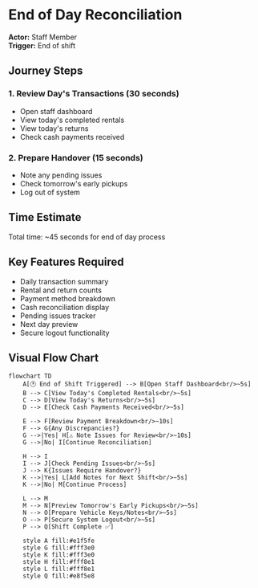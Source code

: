 # End of Day Reconciliation

**Actor:** Staff Member  
**Trigger:** End of shift

## Journey Steps

### 1. Review Day's Transactions (30 seconds)

- Open staff dashboard
- View today's completed rentals
- View today's returns
- Check cash payments received

### 2. Prepare Handover (15 seconds)

- Note any pending issues
- Check tomorrow's early pickups
- Log out of system

## Time Estimate

Total time: ~45 seconds for end of day process

## Key Features Required

- Daily transaction summary
- Rental and return counts
- Payment method breakdown
- Cash reconciliation display
- Pending issues tracker
- Next day preview
- Secure logout functionality

## Visual Flow Chart

```mermaid
flowchart TD
    A[🕐 End of Shift Triggered] --> B[Open Staff Dashboard<br/>~5s]
    B --> C[View Today's Completed Rentals<br/>~5s]
    C --> D[View Today's Returns<br/>~5s]
    D --> E[Check Cash Payments Received<br/>~5s]

    E --> F[Review Payment Breakdown<br/>~10s]
    F --> G{Any Discrepancies?}
    G -->|Yes| H[⚠️ Note Issues for Review<br/>~10s]
    G -->|No| I[Continue Reconciliation]

    H --> I
    I --> J[Check Pending Issues<br/>~5s]
    J --> K{Issues Require Handover?}
    K -->|Yes| L[Add Notes for Next Shift<br/>~5s]
    K -->|No| M[Continue Process]

    L --> M
    M --> N[Preview Tomorrow's Early Pickups<br/>~5s]
    N --> O[Prepare Vehicle Keys/Notes<br/>~5s]
    O --> P[Secure System Logout<br/>~5s]
    P --> Q[Shift Complete ✅]

    style A fill:#e1f5fe
    style G fill:#fff3e0
    style K fill:#fff3e0
    style H fill:#fff8e1
    style L fill:#fff8e1
    style Q fill:#e8f5e8
```
